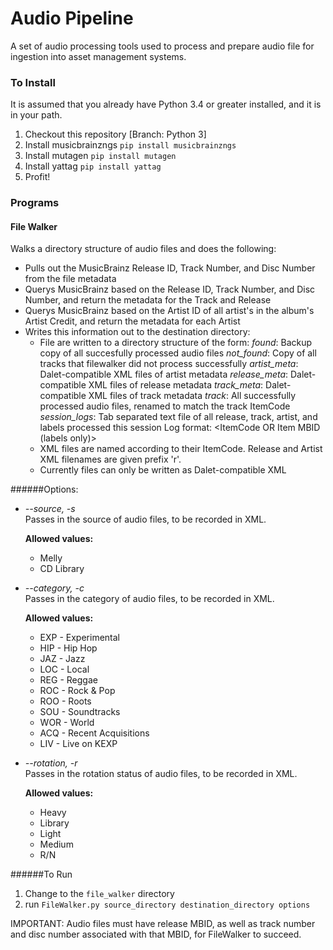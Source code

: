 # Audio Pipeline
A set of audio processing tools used to process and prepare audio file for ingestion into asset management systems.

### To Install
It is assumed that you already have Python 3.4 or greater installed, and it is in your path.

1. Checkout this repository [Branch: Python 3]
2. Install musicbrainzngs  `pip install musicbrainzngs`
3. Install mutagen  `pip install mutagen`
4. Install yattag  `pip install yattag`
5. Profit!
 
### Programs
#### File Walker
Walks a directory structure of audio files and does the following:
 * Pulls out the MusicBrainz Release ID, Track Number, and Disc Number from the file metadata
 * Querys MusicBrainz based on the Release ID, Track Number, and Disc Number, and return the metadata for the Track and Release
 * Querys MusicBrainz based on the Artist ID of all artist's in the album's Artist Credit, and return the metadata for each Artist
 * Writes this information out to the destination directory:
   * File are written to a directory structure of the form:
     *found*: Backup copy of all succesfully processed audio files
     *not_found*: Copy of all tracks that filewalker did not process successfully
     *artist_meta*: Dalet-compatible XML files of artist metadata
     *release_meta*: Dalet-compatible XML files of release metadata
     *track_meta*: Dalet-compatible XML files of track metadata
     *track*: All successfully processed audio files, renamed to match the track ItemCode
     *session_logs*: Tab separated text file of all release, track, artist, and labels processed this session
        Log format: <Item Type>   <ItemCode OR Item MBID (labels only)>    <Item Name>
   * XML files are named according to their ItemCode. Release and Artist XML filenames are given prefix 'r'.
   * Currently files can only be written as Dalet-compatible XML

######Options:

 * *--source, -s*  
    Passes in the source of audio files, to be recorded in XML.
        
    **Allowed values:**
    
    - Melly  
    - CD Library
      
 * *--category, -c*   
    Passes in the category of audio files, to be recorded in XML.
        
    **Allowed values:**

    - EXP - Experimental  
    - HIP - Hip Hop  
    - JAZ - Jazz  
    - LOC - Local  
    - REG - Reggae  
    - ROC - Rock & Pop  
    - ROO - Roots  
    - SOU - Soundtracks  
    - WOR - World  
    - ACQ - Recent Acquisitions  
    - LIV - Live on KEXP
      
 * *--rotation, -r*   
    Passes in the rotation status of audio files, to be recorded in XML.  
        
    **Allowed values:**
    
    - Heavy   
    - Library  
    - Light  
    - Medium  
    - R/N
      
######To Run

1. Change to the `file_walker` directory
2. run `FileWalker.py source_directory destination_directory options`

IMPORTANT: Audio files must have release MBID, as well as track number and disc number associated with that MBID, for FileWalker to succeed. 